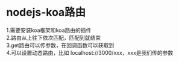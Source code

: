 # nodejs-koa路由   
1.需要安装koa框架和koa路由的插件  
2.路由从上往下依次匹配，匹配到就结束  
3.get路由可以传参数，在回调函数可以获取到  
4.可以设置动态路由，比如 localhost://3000/xxx，xxx是我们传的参数  
